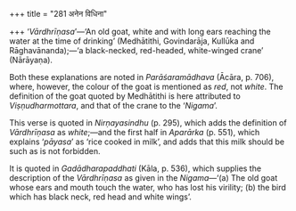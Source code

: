 +++
title = "281 अनेन विधिना"

+++
‘*Vārdhrīṇasa*’—‘An old goat, white and with long ears reaching the
water at the time of drinking’ (Medhātithi, Govindarāja, Kullūka and
Rāghavānanda);—‘a black-necked, red-headed, white-winged crane’
(Nārāyaṇa).

Both these explanations are noted in *Parāśaramādhava* (Ācāra, p. 706),
where, however, the colour of the goat is mentioned as *red*, not
*white*. The definition of the goat quoted by Medhātithi is here
attributed to *Viṣṇudharmottara*, and that of the crane to the
‘*Nigama*’.

This verse is quoted in *Nirṇayasindhu* (p. 295), which adds the
definition of *Vārdhrīṇasa* as *white*;—and the first half in *Aparārka*
(p. 551), which explains ‘*pāyasa*’ as ‘rice cooked in milk’, and adds
that this milk should be such as is not forbidden.

It is quoted in *Gadādharapaddhati* (Kāla, p. 536), which supplies the
description of the *Vārdhrīṇasa* as given in the *Nigama*—‘(a) The old
goat whose ears and mouth touch the water, who has lost his virility;
(b) the bird which has black neck, red head and white wings’.


